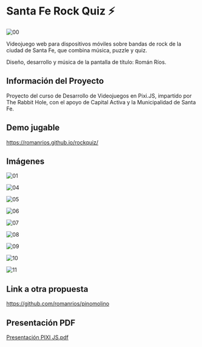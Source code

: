 # Santa Fe Rock Quiz ⚡

![00](https://github.com/romanrios/rockquiz/assets/122373737/5f3aad5d-6e2f-4b87-8201-8fceeac258e8)

Videojuego web para dispositivos móviles sobre bandas de rock de la ciudad de Santa Fe, que combina música, puzzle y quiz.

Diseño, desarrollo y música de la pantalla de título: Román Ríos.

## Información del Proyecto
Proyecto del curso de Desarrollo de Videojuegos en Pixi.JS, impartido por The Rabbit Hole, con el apoyo de Capital Activa y la Municipalidad de Santa Fe.

## Demo jugable
https://romanrios.github.io/rockquiz/

## Imágenes

![01](https://github.com/romanrios/rockquiz/assets/122373737/4c668826-b099-45a6-b4c3-a13d21e97e5f)

![04](https://github.com/romanrios/rockquiz/assets/122373737/a0d140b8-7d48-404a-acf0-fa1045bec6d5)

![05](https://github.com/romanrios/rockquiz/assets/122373737/eff89cbd-8a02-4742-a9d3-c5f6f94db6f2)

![06](https://github.com/romanrios/rockquiz/assets/122373737/a4f2178a-f756-4851-817c-5f4e0ca92d9c)

![07](https://github.com/romanrios/rockquiz/assets/122373737/82bc020c-ffcd-4fd0-a47f-db6d727dcf5c)

![08](https://github.com/romanrios/rockquiz/assets/122373737/e6ae162e-9eb2-43b7-977d-17b7a6bc7b65)

![09](https://github.com/romanrios/rockquiz/assets/122373737/e97322d3-a500-4841-857d-a515de298bf9)

![10](https://github.com/romanrios/rockquiz/assets/122373737/c9cffd58-0014-47fa-b74f-7666e924c579)

![11](https://github.com/romanrios/rockquiz/assets/122373737/26b9f221-74ce-4686-ab81-da2cc8be49cc)


## Link a otra propuesta
https://github.com/romanrios/pinomolino

## Presentación PDF
[Presentación PIXI JS.pdf](https://github.com/romanrios/rockquiz/files/13207037/Presentacion.PIXI.JS.pdf)


